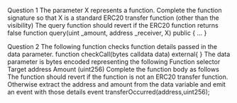 Question 1
The parameter X represents a function.
Complete the function signature so that X is a standard ERC20 transfer function (other than
the visibility)
The query function should revert if the ERC20 function returns false
function query(uint _amount, address _receiver, X) public {
...
}

Question 2
The following function checks function details passed in the data parameter.
function checkCall(bytes calldata data) external{
}
The data parameter is bytes encoded representing the following
Function selector
Target address
Amount (uint256)
Complete the function body as follows
The function should revert if the function is not an ERC20 transfer function.
Otherwise extract the address and amount from the data variable and emit an event with
those details
event transferOccurred(address,uint256);
